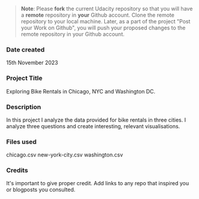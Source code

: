 >**Note**: Please **fork** the current Udacity repository so that you will have a **remote** repository in **your** Github account. Clone the remote repository to your local machine. Later, as a part of the project "Post your Work on Github", you will push your proposed changes to the remote repository in your Github account.

### Date created
15th November 2023

### Project Title
Exploring Bike Rentals in Chicago, NYC and Washington DC.

### Description
In this project I analyze the data provided for bike rentals in three cities. I analyze three questions and create interesting, relevant visualisations. 

### Files used
chicago.csv
new-york-city.csv
washington.csv

### Credits
It's important to give proper credit. Add links to any repo that inspired you or blogposts you consulted.

